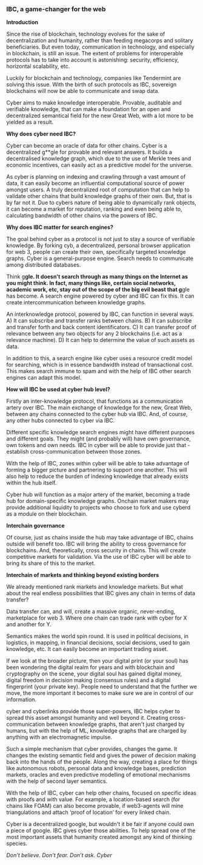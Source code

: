 ### IBC, a game-changer for the web

**Introduction**

Since the rise of blockchain, technology evolves for the sake of decentralization and humanity, rather than feeding megacorps and solitary beneficiaries. But even today, communication in technology, and especially in blockchain, is still an issue. The extent of problems for interoperable protocols has to take into account is astonishing: security, efficiency, horizontal scalability, etc.

Luckily for blockchain and technology, companies like Tendermint are solving this issue. With the birth of such protocols as IBC, sovereign blockchains will now be able to communicate and swap data.

Cyber aims to make knowledge interoperable. Provable, auditable and verifiable knowledge, that can make a foundation for an open and decentralized semantical field for the new Great Web, with a lot more to be yielded as a result.

**Why does cyber need IBC?**

Cyber can become an oracle of data for other chains. Cyber is a decentralized g**gle for provable and relevant answers. It builds a decentralised knowledge graph, which due to the use of Merkle trees and economic incentives, can easily act as a predictive model for the universe.

As cyber is planning on indexing and crawling through a vast amount of data, it can easily become an influential computational source of power amongst users. A truly decentralized root of computation that can help to validate other chains that build knowledge graphs of their own. But, that is by far not it. Due to cybers nature of being able to dynamically rank objects, it can become a market for reputation, ranking and even being able to, calculating bandwidth of other chains via the powers of IBC.

**Why does IBC matter for search engines?**

The goal behind cyber as a protocol is not just to stay a source of verifiable knowledge. By forking cyb, a decentralized, personal browser application for web 3, people can create their own, specifically targeted knowledge graphs. Cyber is a general-purpose engine. Search needs to communicate among distributed databases.

Think g**gle. It doesn't search through as many things on the Internet as you might think. In fact, many things like, certain social networks, academic work, etc, stay out of the scope of the big evil beast that g**gle has become. A search engine powered by cyber and IBC can fix this. It can create intercommunication between knowledge graphs.

An interknowledge protocol, powered by IBC, can function in several ways. A) It can subscribe and transfer ranks between chains. B) It can subscribe and transfer forth and back content identificators. C) It can transfer proof of relevance between any two objects for any 2 blockchains (i.e. act as a relevance machine). D) It can help to determine the value of such assets as data.

In addition to this, a search engine like cyber uses a resource credit model for searching, which is in essence bandwidth instead of transactional cost. This makes search immune to spam and with the help of IBC other search engines can adapt this model.

**How will IBC be used at cyber hub level?**

Firstly an inter-knowledge protocol, that functions as a communication artery over IBC. The main exchange of knowledge for the new, Great Web, between any chains connected to the cyber hub via IBC. And, of course, any other hubs connected to cyber via IBC.

Different specific knowledge search engines might have different purposes and different goals. They might (and probably will) have own governance, own tokens and own needs. IBC in cyber will be able to provide just that - establish cross-communication between those zones.

With the help of IBC, zones within cyber will be able to take advantage of forming a bigger picture and partnering to support one another. This will also help to reduce the burden of indexing knowledge that already exists within the hub itself.

Cyber hub will function as a major artery of the market, becoming a trade hub for domain-specific knowledge graphs. Onchain market makers may provide additional liquidity to projects who choose to fork and use cyberd as a module on their blockchain.

**Interchain governance**

Of course, just as chains inside the hub may take advantage of IBC, chains outside will benefit too. IBC will bring the ability to cross governance for blockchains. And, theoretically, cross security in chains. This will create competitive markets for validation. Via the use of IBC cyber will be able to bring its share of this to the market.

**Interchain of markets and thinking beyond existing borders**

We already mentioned rank markets and knowledge markets. But what about the real endless possibilities that IBC gives any chain in terms of data transfer?

Data transfer can, and will, create a massive organic, never-ending, marketplace for web 3. Where one chain can trade rank with cyber for X and another for Y.

Semantics makes the world spin round. It is used in political decisions, in logistics, in mapping, in financial decisions, social decisions, used to gain knowledge, etc. It can easily become an important trading asset.

If we look at the broader picture, then your digital print (or your soul) has been wondering the digital realm for years and with blockchain and cryptography on the scene, your digital soul has gained digital money, digital freedom in decision making (consensus rules) and a digital fingerprint (your private key). People need to understand that the further we move, the more important it becomes to make sure we are in control of our information.

cyber and cyberlinks provide those super-powers, IBC helps cyber to spread this asset amongst humanity and well beyond it. Creating cross-communication between knowledge graphs, that aren't just charged by humans, but with the help of ML, knowledge graphs that are charged by anything with an electromagnetic impulse.

Such a simple mechanism that cyber provides, changes the game. It changes the existing semantic field and gives the power of decision making back into the hands of the people. Along the way, creating a place for things like autonomous robots, personal data and knowledge bases, prediction markets, oracles and even predictive modelling of emotional mechanisms with the help of second layer semantics.

With the help of IBC, cyber can help other chains, focused on specific ideas with proofs and with value. For example, a location-based search (for chains like FOAM) can also become provable, if web3-agents will mine triangulations and attach ‘proof of location’ for every linked chain.

Cyber is a decentralized google, but wouldn't it be fair if anyone could own a piece of google. IBC gives cyber those abilities. To help spread one of the most important assets that humanity created amongst any kind of thinking species.

_Don’t believe. Don’t fear. Don’t ask. Cyber_
